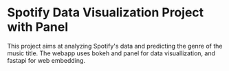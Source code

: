
# Spotify Data Visualization Project with Panel

This project aims at analyzing Spotify's data and predicting the genre of the music title. The webapp uses bokeh and panel for data visuallization, and fastapi for web embedding.
